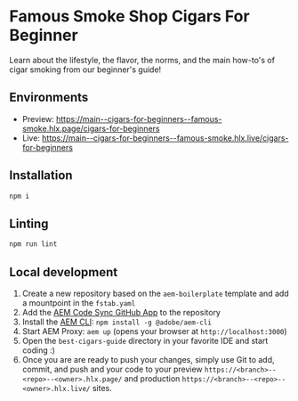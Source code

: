 # Famous Smoke Shop Cigars For Beginner

Learn about the lifestyle, the flavor, the norms, and the main how-to's of cigar smoking from our beginner's guide!

## Environments

- Preview: https://main--cigars-for-beginners--famous-smoke.hlx.page/cigars-for-beginners
- Live: https://main--cigars-for-beginners--famous-smoke.hlx.live/cigars-for-beginners

## Installation

```sh
npm i
```

## Linting

```sh
npm run lint
```

## Local development

1. Create a new repository based on the `aem-boilerplate` template and add a mountpoint in the `fstab.yaml`
1. Add the [AEM Code Sync GitHub App](https://github.com/apps/aem-code-sync) to the repository
1. Install the [AEM CLI](https://github.com/adobe/helix-cli): `npm install -g @adobe/aem-cli`
1. Start AEM Proxy: `aem up` (opens your browser at `http://localhost:3000`)
1. Open the `best-cigars-guide` directory in your favorite IDE and start coding :)
1. Once you are are ready to push your changes, simply use Git to add, commit, and push and your code to your preview `https://<branch>--<repo>--<owner>.hlx.page/` and production `https://<branch>--<repo>--<owner>.hlx.live/` sites.
